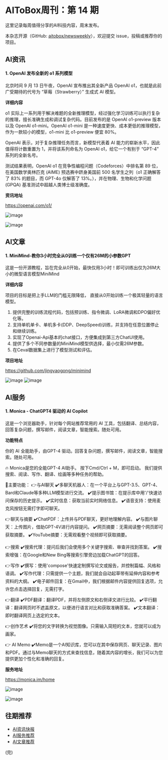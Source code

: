 # AIToBox周刊：第 14 期

这里记录每周值得分享的AI科技内容，周末发布。

本杂志开源（GitHub: [aitobox/newsweekly](https://github.com/aitobox/newsweekly)），欢迎提交 issue，投稿或推荐你的项目。


## AI资讯

#### 1. OpenAI 发布全新的 o1 系列模型

北京时间 9 月 13 日午夜，OpenAI 宣布推出其全新产品 OpenAI o1，也就是此前广受期待的代号为 “草莓（Strawberry）” 生成式 AI 模型。

**详细内容** 

o1 实际上一系列用于解决难题的全新推理模型，经过强化学习训练可以执行复杂的推理，擅长准确生成和调试复杂代码。目前发布的是 OpenAI o1-preview 版本以及 OpenAI o1-mini。OpenAI o1-mini 是一种速度更快、成本更低的推理模型，作为一款较小的模型，o1-mini 比 o1-preview 便宜 80%。

OpenAI 表示，对于复杂推理任务而言，新模型代表着 AI 能力的崭新水平，因此值得将计数重置为 1，并将该系列命名为 OpenAI o1，给它一个有别于 “GPT-4” 系列的全新名号。

测试结果表明，OpenAI o1 在竞争性编程问题（Codeforces）中排名第 89 位，在美国数学奥林匹克 (AIME) 预选赛中跻身美国前 500 名学生之列（o1 正确解答了 83% 的题目，而 GPT-4o 仅解答了 13%。），并在物理、生物和化学问题 (GPQA) 基准测试中超越人类博士级准确度。

**资讯地址**

https://openai.com/o1/

![image](https://github.com/user-attachments/assets/c298669e-a03a-404b-b16c-608e5a9bed50)

![image](https://github.com/user-attachments/assets/e09ab19c-e8df-472c-95d8-c74b4c4c4eaf)


## AI文章

#### 1. MiniMind-教你3小时完全从0训练一个仅有26M的小参数GPT

这是一份开源教程，旨在完全从0开始，最快仅用3小时！即可训练出仅为26M大小的微型语言模型MiniMind

**详细内容** 

项目的目标是把上手LLM的门槛无限降低， 直接从0开始训练一个极其轻量的语言模型。

1. 提供完整的训练流程代码，包括预训练、指令微调、LoRA微调和DPO偏好优化等。
2. 支持单机单卡、单机多卡(DDP、DeepSpeed)训练，并支持在任意位置停止和继续训练。
3. 实现了Openai-Api基本的chat接口，方便集成到第三方ChatUI使用。
4. 提供了多个不同参数量的MiniMind模型供选择，最小仅需26M参数。
5. 在Ceval数据集上进行了模型测试和评估。

**项目地址**

https://github.com/jingyaogong/minimind

![image](https://github.com/user-attachments/assets/48e62795-cb2d-4eff-b8b2-52427699b032)
![image](https://github.com/user-attachments/assets/f5ddac06-1a51-470c-a590-bca80b09ffc7)

## AI服务

#### 1. Monica - ChatGPT4 驱动的 AI Copilot

这是一个浏览器助手，针对每个网站推荐常用的 AI 工具，包括翻译、总结内容，回答复杂问题，撰写邮件，阅读文章，智能搜索。随处可用。

**功能特点** 

你的 AI 全能助手，由GPT-4 驱动。回答复杂问题，撰写邮件，阅读文章，智能搜索。随处可用。

🔥 Monica是您的全能GPT-4 AI助手。
按下Cmd/Ctrl + M，即可启动。
我们提供搜索、阅读、写作、翻译、绘画等多种任务的帮助。

💪主要功能：
👉与AI聊天
✔️多聊天机器人：在一个平台上与GPT-3.5、GPT-4、Bard和Claude等多种LLM模型进行交流。
✔️提示图书馆：在提示库中用'/'快速访问保存的历史提示。
✔️实时信息：获取当前实时网络信息。
✔️语音支持：使用麦克风按钮无需打字即可聊天。

👉聊天与摘要
✔️ChatPDF：上传并与PDF聊天，更好地理解内容。
✔️与图片聊天：上传图片，借助GPT-4V进行内容提问。
✔️网页摘要：无需阅读整个网页即可获取摘要。
✔️YouTube摘要：无需观看整个视频即可获取摘要。

👉搜索
✔️搜索代理：提问后我们会使用多个关键字搜索、审查并找到答案。
✔️搜索增强：在Google和New Bing等搜索引擎旁边加载ChatGPT的回答。

👉写作
✔️撰写：使用'compose'快速定制撰写论文或报告，并控制篇幅、风格和语调。
✔️写作代理：只需提供一个主题，我们就会自动起草带有延伸内容和参考资料的大纲。
✔️电子邮件回复：在Gmail中，我们根据邮件内容提供回复选项，允许您点击选择回复，无需打字。

👉翻译
✔️PDF翻译：翻译PDF，并将左侧原文和右侧译文进行比较。
✔️平行翻译：翻译网页时不遮盖原文，以便进行语言对比和获取准确答案。
✔️文本翻译：即时翻译网页上选定的文本。

👉创作艺术
✔️将您的文字转换为视觉图像。只需输入简短的文本，您就可以成为画家。

👉 AI Memo
✔️Memo是一个AI知识库，您可以在其中保存网页、聊天记录、图片和PDF。通过与Memo聊天的方式来查找信息，随着其内容的增长，我们可以为您提供更加个性化和准确的回复。

**服务地址**

https://monica.im/home

![image](https://github.com/user-attachments/assets/0cb7d2f1-7ee0-4195-871d-7d5d8040ee9d)

![image](https://github.com/user-attachments/assets/1baa52d9-0cac-49c7-87d4-647d6840b800)


## 往期推荐

* [AI资讯快报](https://github.com/aitobox/newsweekly/issues?q=is%3Aissue+is%3Aclosed+label%3AAI%E8%B5%84%E8%AE%AF%E5%BF%AB%E6%8A%A5)
* [AI服务推荐](https://github.com/aitobox/newsweekly/issues?q=is%3Aissue+is%3Aclosed+label%3AAI%E6%9C%8D%E5%8A%A1%E6%8E%A8%E8%8D%90)
* [AI文章推荐](https://github.com/aitobox/newsweekly/issues?q=is%3Aissue+is%3Aclosed+label%3AAI%E6%96%87%E7%AB%A0%E6%8E%A8%E8%8D%90)

(完)
